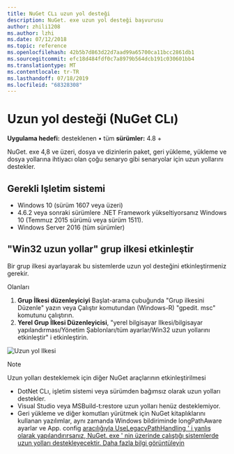 ```yaml
---
title: NuGet CLı uzun yol desteği
description: NuGet. exe uzun yol desteği başvurusu
author: zhili1208
ms.author: lzhi
ms.date: 07/12/2018
ms.topic: reference
ms.openlocfilehash: 42b5b7d863d22d7aad99a65700ca11bcc2861db1
ms.sourcegitcommit: efc18d484fdf0c7a8979b564dcb191c030601bb4
ms.translationtype: MT
ms.contentlocale: tr-TR
ms.lasthandoff: 07/18/2019
ms.locfileid: "68328308"
---
```

# <a name="long-path-support-nuget-cli"></a>Uzun yol desteği (NuGet CLı)

**Uygulama hedefi:** desteklenen &bullet; tüm **sürümler:** 4.8 +

NuGet. exe 4,8 ve üzeri, dosya ve dizinlerin paket, geri yükleme, yükleme ve dosya yollarına ihtiyacı olan çoğu senaryo gibi senaryolar için uzun yollarını destekler.

## <a name="required-operating-system"></a>Gerekli Işletim sistemi

-   Windows 10 (sürüm 1607 veya üzeri)
-   4\.6.2 veya sonraki sürümlere .NET Framework yükseltiyorsanız Windows 10 (Temmuz 2015 sürümü veya sürüm 1511).
-   Windows Server 2016 (tüm sürümler)

## <a name="enable-win32-long-paths-group-policy"></a>"Win32 uzun yollar" grup ilkesi etkinleştir

Bir grup ilkesi ayarlayarak bu sistemlerde uzun yol desteğini etkinleştirmeniz gerekir.

Olanları
1. **Grup İlkesi düzenleyiciyi** Başlat-arama çubuğunda "Grup ilkesini Düzenle" yazın veya Çalıştır komutundan (Windows-R) "gpedit. msc" komutunu çalıştırın.
2. **Yerel Grup İlkesi Düzenleyicisi**, "yerel bilgisayar Ilkesi/bilgisayar yapılandırması/Yönetim Şablonları/tüm ayarlar/Win32 uzun yollarını etkinleştir" i etkinleştirin.

![Uzun yol Ilkesi](media/LongPathPolicy.png)


> [!Note]
> Uzun yolları desteklemek için diğer NuGet araçlarının etkinleştirilmesi
>
> -   DotNet CLı, işletim sistemi veya sürümden bağımsız olarak uzun yolları destekler.
> -   Visual Studio veya MSBuild-t:restore uzun yolları henüz desteklemiyor.
> -   Geri yükleme ve diğer komutları yürütmek için NuGet kitaplıklarını kullanan yazılımlar, aynı zamanda Windows bildiriminde longPathAware ayarlar ve App. config [aracılığıyla UseLegacyPathHandling ' i yanlış olarak yapılandırırsanız, NuGet. exe ' nin üzerinde çalıştığı sistemlerde uzun yolları destekleyecektir. Daha fazla bilgi görüntüleyin](https://blogs.msdn.microsoft.com/jeremykuhne/2016/07/30/net-4-6-2-and-long-paths-on-windows-10/)

